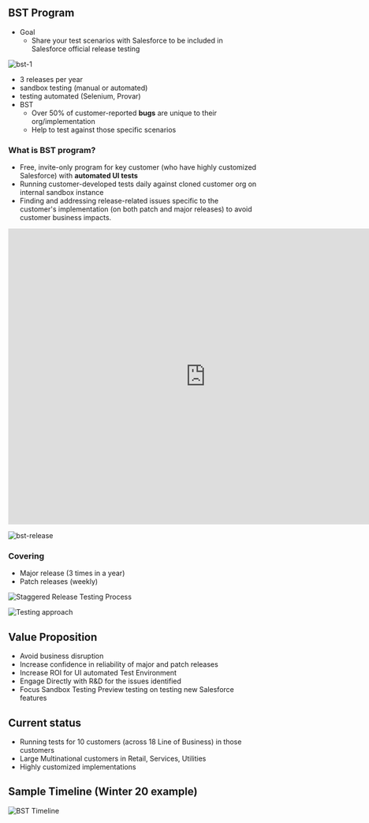 ## BST Program

- Goal
    - Share your test scenarios with Salesforce to be included in Salesforce official release testing

![bst-1](img/bst/bst-1.png)


- 3 releases per year
- sandbox testing (manual or automated)
- testing automated (Selenium, Provar)
- BST
    - Over 50% of customer-reported **bugs** are unique to their org/implementation
    - Help to test against those specific scenarios 


### What is BST program?

- Free, invite-only program for key customer (who have highly customized Salesforce)  with **automated UI tests**
- Running customer-developed tests daily against cloned customer org on internal sandbox instance
- Finding and addressing release-related issues specific to the customer's implementation (on both patch and major releases) to avoid customer business impacts.



<iframe width="800" height="600" src="https://www.youtube.com/embed/dNy6Cv9Wwts?start=413" 
   frameborder="0" allow="accelerometer; autoplay; encrypted-media; gyroscope; picture-in-picture" allowfullscreen></iframe>


![bst-release](img/bst/bst-release.png)

### Covering
- Major release (3 times in a year)
- Patch releases (weekly)

![Staggered Release Testing Process](img/bst/bst-testing.png)

![Testing approach](img/bst/bst-testing-apparoch-1.png)

## Value Proposition

- Avoid business disruption
- Increase confidence in reliability of major and patch releases
- Increase ROI for UI automated Test Environment
- Engage Directly with R&D for the issues identified
- Focus Sandbox Testing Preview testing on testing new Salesforce features


## Current status

- Running tests for 10 customers (across 18 Line of Business) in those customers
- Large Multinational customers in Retail, Services, Utilities
- Highly customized implementations

## Sample Timeline (Winter 20 example)

![BST Timeline](img/bst/timeline.png)

